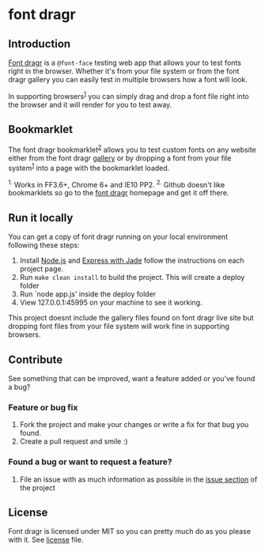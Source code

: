 # font dragr

## Introduction

[Font dragr](http://dev.fontdragr.com/) is a `@font-face` testing web app that allows your to test fonts right in the browser. Whether it's from your file system or from the font dragr gallery you can easily test in multiple browsers how a font will look.

In supporting browsers<sup><a href="#sup1">1</a></sup> you can simply drag and drop a font file right into the browser and it will render for you to test away.

## Bookmarklet

The font dragr bookmarklet<sup><a href="#sup1">2</a></sup> allows you to test custom fonts on any website either from the font dragr [gallery](http://dev.fontdragr.com/gallery) or by dropping a font from your file system<sup><a href="#sup1">1</a></sup> into a page with the bookmarklet loaded.

<sup name="sup1">1.</sup> Works in FF3.6+, Chrome 6+ and IE10 PP2.
<sup name="sup2">2.</sup> Github doesn't like bookmarklets so go to the [font dragr](http://dev.fontdragr.com/) homepage and get it off there.

## Run it locally

You can get a copy of font dragr running on your local environment following these steps:

1. Install [Node.js](https://github.com/joyent/node) and [Express with Jade](https://github.com/visionmedia/express) follow the instructions on each project page.
2. Run `make clean install` to build the project. This will create a deploy folder
3. Run `node app.js' inside the deploy folder
4. View 127.0.0.1:45995 on your machine to see it working.

This project doesnt include the gallery files found on font dragr live site but dropping font files from your file system will work fine in supporting browsers.

## Contribute

See something that can be improved, want a feature added or you've found a bug?

### Feature or bug fix

1. Fork the project and make your changes or write a fix for that bug you found.
2. Create a pull request and smile :)

### Found a bug or want to request a feature?

1. File an issue with as much information as possible in the [issue section](issues) of the project

## License

Font dragr is licensed under MIT so you can pretty much do as you please with it. See [license](http://fontdragr.com/license.txt) file.
